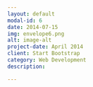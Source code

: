 ```yaml
---
layout: default
modal-id: 6
date: 2014-07-15
img: envelope6.png
alt: image-alt
project-date: April 2014
client: Start Bootstrap
category: Web Development
description: 

---
```

